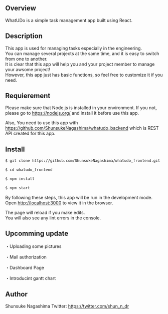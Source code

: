 ## Overview
WhatUDo is a simple task management app built using React.

## Description

This app is used for managing tasks especially in the engineering.<br/>
You can manage several projects at the same time, and it is easy to switch from one to another.<br/>
It is clear that this app will help you and your project member to manage your awsome project!<br/>
However, this app just has basic functions, so feel free to customize it if you need.<br/>

## Requierement
Please make sure that Node.js is installed in your environment.
If you not, please go to https://nodejs.org/ and install it before use this app.

Also, You need to use this app with https://github.com/ShunsukeNagashima/whatudo_backend which is REST API created for this app.

## Install

```bash
$ git clone https://github.com/ShunsukeNagashima/whatudo_frontend.git

$ cd whatudo_frontend 

$ npm install

$ npm start
```

By following these steps, this app will be run in the development mode.
Open [http://localhost:3000](http://localhost:3000) to view it in the browser.

The page will reload if you make edits.\
You will also see any lint errors in the console.

## Upcomming update 
<p>・Uploading some pictures</p>
<p>・Mail authorization</p>
<p>・Dashboard Page</p>
<p>・Introducint gantt chart</p>


## Author
Shunsuke Nagashima 
Twitter: https://twitter.com/shun_n_dr


